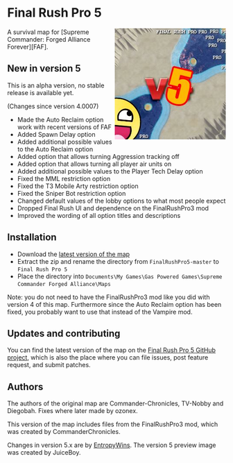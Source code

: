 # Final Rush Pro 5
<img align="right" src="preview.jpg">
A survival map for [Supreme Commander: Forged Alliance Forever][FAF].

## New in version 5

This is an alpha version, no stable release is available yet.

(Changes since version 4.0007)

* Made the Auto Reclaim option work with recent versions of FAF
* Added Spawn Delay option
* Added additional possible values to the Auto Reclaim option
* Added option that allows turning Aggression tracking off
* Added option that allows turning all player air units on
* Added additional possible values to the Player Tech Delay option
* Fixed the MML restriction option
* Fixed the T3 Mobile Arty restriction option
* Fixed the Sniper Bot restriction option
* Changed default values of the lobby options to what most people expect
* Dropped Final Rush UI and dependence on the FinalRushPro3 mod
* Improved the wording of all option titles and descriptions

## Installation

* Download the [latest version of the map][download]
* Extract the zip and rename the directory from `FinalRushPro5-master` to `Final Rush Pro 5`
* Place the directory into `Documents\My Games\Gas Powered Games\Supreme Commander Forged Alliance\Maps`

Note: you do not need to have the FinalRushPro3 mod like you did with version 4 of this map.
Furthermore since the Auto Reclaim option has been fixed, you probably want to use that instead
of the Vampire mod.

## Updates and contributing

You can find the latest version of the map on the [Final Rush Pro 5 GitHub project][GitHub], which is
also the place where you can file issues, post feature request, and submit patches.

## Authors

The authors of the original map are Commander-Chronicles, TV-Nobby and Diegobah. Fixes where later
made by ozonex.

This version of the map includes files from the FinalRushPro3 mod, which was created by CommanderChronicles.

Changes in version 5.x are by [EntropyWins][Entropy]. The version 5 preview image was created by JuiceBoy.

[FAF]: http://www.faforever.com/
[download]: https://github.com/JeroenDeDauw/FinalRushPro5/archive/master.zip
[GitHub]: https://github.com/JeroenDeDauw/FinalRushPro5
[Entropy]: https://entropywins.wtf/